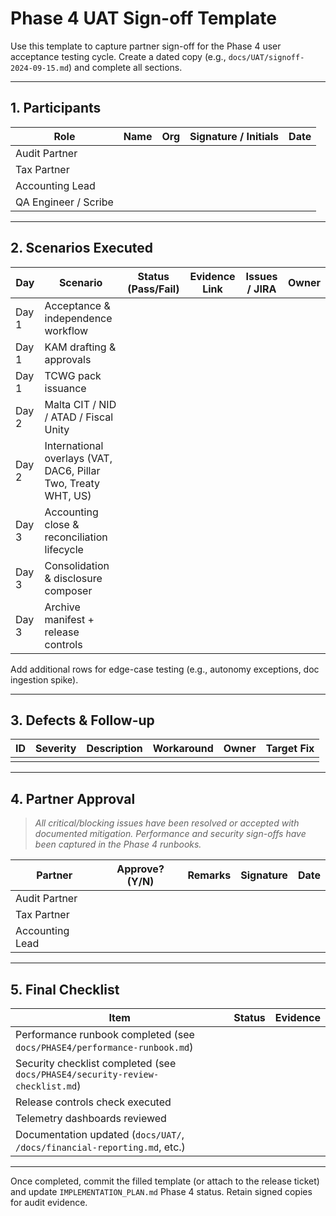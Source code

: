 # Phase 4 UAT Sign-off Template

Use this template to capture partner sign-off for the Phase 4 user acceptance testing cycle. Create a dated copy (e.g., `docs/UAT/signoff-2024-09-15.md`) and complete all sections.

---

## 1. Participants

| Role | Name | Org | Signature / Initials | Date |
| --- | --- | --- | --- | --- |
| Audit Partner | | | | |
| Tax Partner | | | | |
| Accounting Lead | | | | |
| QA Engineer / Scribe | | | | |

---

## 2. Scenarios Executed

| Day | Scenario | Status (Pass/Fail) | Evidence Link | Issues / JIRA | Owner |
| --- | --- | --- | --- | --- | --- |
| Day 1 | Acceptance & independence workflow |  |  |  |  |
| Day 1 | KAM drafting & approvals |  |  |  |  |
| Day 1 | TCWG pack issuance |  |  |  |  |
| Day 2 | Malta CIT / NID / ATAD / Fiscal Unity |  |  |  |  |
| Day 2 | International overlays (VAT, DAC6, Pillar Two, Treaty WHT, US) |  |  |  |  |
| Day 3 | Accounting close & reconciliation lifecycle |  |  |  |  |
| Day 3 | Consolidation & disclosure composer |  |  |  |  |
| Day 3 | Archive manifest + release controls |  |  |  |  |

Add additional rows for edge-case testing (e.g., autonomy exceptions, doc ingestion spike).

---

## 3. Defects & Follow-up

| ID | Severity | Description | Workaround | Owner | Target Fix |
| --- | --- | --- | --- | --- | --- |
|  |  |  |  |  |  |

---

## 4. Partner Approval

> *All critical/blocking issues have been resolved or accepted with documented mitigation. Performance and security sign-offs have been captured in the Phase 4 runbooks.*

| Partner | Approve? (Y/N) | Remarks | Signature | Date |
| --- | --- | --- | --- | --- |
| Audit Partner |  |  |  |  |
| Tax Partner |  |  |  |  |
| Accounting Lead |  |  |  |  |

---

## 5. Final Checklist

| Item | Status | Evidence |
| --- | --- | --- |
| Performance runbook completed (see `docs/PHASE4/performance-runbook.md`) |  |  |
| Security checklist completed (see `docs/PHASE4/security-review-checklist.md`) |  |  |
| Release controls check executed |  |  |
| Telemetry dashboards reviewed |  |  |
| Documentation updated (`docs/UAT/`, `/docs/financial-reporting.md`, etc.) |  |  |

---

Once completed, commit the filled template (or attach to the release ticket) and update `IMPLEMENTATION_PLAN.md` Phase 4 status. Retain signed copies for audit evidence.
